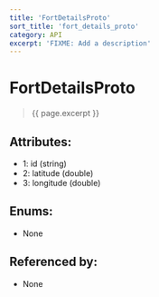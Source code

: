 ```yaml
---
title: 'FortDetailsProto'
sort_title: 'fort_details_proto'
category: API
excerpt: 'FIXME: Add a description'
---
```


[comment]: <> (THIS PART IS GENERATED - AKA DON'T EDIT THIS PART MANUALLY)

# FortDetailsProto

> {{ page.excerpt }}

## Attributes:

- 1: id (string)
- 2: latitude (double)
- 3: longitude (double)

## Enums:

- None

## Referenced by:

- None

[comment]: <> (YOU CAN EDIT AFTER THIS)
